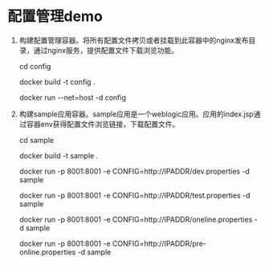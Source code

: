 # 配置管理demo

1. 构建配置管理容器。将所有配置文件拷贝或者挂载到此容器中的nginx发布目录，通过nginx服务，提供配置文件下载浏览功能。

	cd config 

	docker build -t config . 

	docker run --net=host -d config

2. 构建sample应用容器。sample应用是一个weblogic应用。应用的index.jsp通过容器env获得配置文件浏览链接，下载配置文件。

	cd sample 

	docker build -t sample . 

	docker run -p 8001:8001 -e CONFIG=http://IPADDR/dev.properties -d sample
	
	docker run -p 8001:8001 -e CONFIG=http://IPADDR/test.properties -d sample
	
	docker run -p 8001:8001 -e CONFIG=http://IPADDR/oneline.properties -d sample

	docker run -p 8001:8001 -e CONFIG=http://IPADDR/pre-online.properties -d sample